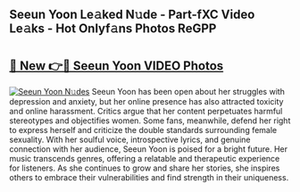 ## Seeun Yoon Le𝚊ked N𝚞de - Part-fXC Video Le𝚊ks - Hot Onlyf𝚊ns Photos ReGPP

# <h2><a href="http://ab33562.deff.icu/?id=Seeun+Yoon">🔗 New 👉🔴 Seeun Yoon VIDEO Photos</a></h2>

[![Seeun Yoon N𝚞des](https://i.imgur.com/rIISA9y.gif)](http://ab33562.deff.icu/?id=Seeun+Yoon)
Seeun Yoon has been open about her struggles with depression and anxiety, but her online presence has also attracted toxicity and online harassment. Critics argue that her content perpetuates harmful stereotypes and objectifies women. Some fans, meanwhile, defend her right to express herself and criticize the double standards surrounding female sexuality. With her soulful voice, introspective lyrics, and genuine connection with her audience, Seeun Yoon is poised for a bright future. Her music transcends genres, offering a relatable and therapeutic experience for listeners. As she continues to grow and share her stories, she inspires others to embrace their vulnerabilities and find strength in their uniqueness.
